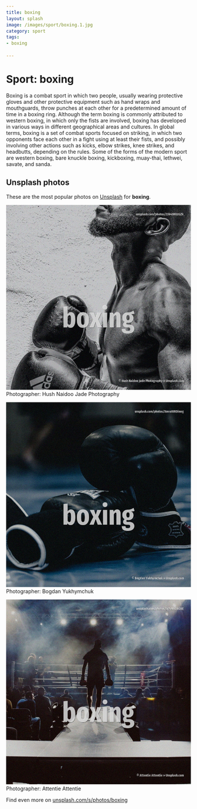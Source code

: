 ```yaml
---
title: boxing
layout: splash
image: /images/sport/boxing.1.jpg
category: sport
tags:
- boxing

---
```

# Sport: boxing

Boxing  is a combat sport in which two people, usually wearing protective gloves and other  protective equipment such as hand wraps and mouthguards, throw punches at each other for a  predetermined amount of time in a boxing ring.  Although the term boxing is commonly attributed to western boxing, in which only the fists are  involved, boxing has developed in various ways in different geographical areas and cultures. In global terms, boxing is a set of combat sports focused on striking, in which two opponents face  each other in a fight using at least their fists, and possibly involving other actions such as  kicks, elbow strikes, knee strikes, and headbutts, depending on the rules. Some of the forms of the modern sport are western boxing, bare knuckle boxing, kickboxing,  muay-thai, lethwei, savate, and sanda. 

 
## Unsplash photos
These are the most popular photos on [Unsplash](https://unsplash.com) for **boxing**.
 
![boxing](/images/sport/boxing.1.jpg)
Photographer:  Hush Naidoo Jade Photography
 
![boxing](/images/sport/boxing.2.jpg)
Photographer:  Bogdan Yukhymchuk
 
![boxing](/images/sport/boxing.3.jpg)
Photographer:  Attentie Attentie
 
Find even more on [unsplash.com/s/photos/boxing](https://unsplash.com/s/photos/boxing)
 
